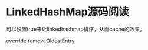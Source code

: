 # LinkedHashMap源码阅读







可以设置true来让linkedhashmap排序，从而cache的效果。





override removeOldestEntry 




